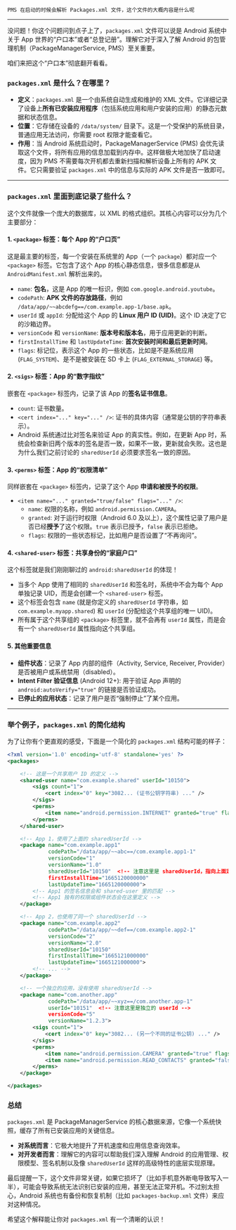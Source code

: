 ```
PMS 在启动的时候会解析 Packages.xml 文件，这个文件的大概内容是什么呢
```

---

没问题！你这个问题问到点子上了，`packages.xml` 文件可以说是 Android 系统中关于 App 世界的“户口本”或者“总登记册”。理解它对于深入了解 Android 的包管理机制（PackageManagerService, PMS）至关重要。

咱们来把这个“户口本”彻底翻开看看。

### `packages.xml` 是什么？在哪里？

*   **定义**：`packages.xml` 是一个由系统自动生成和维护的 XML 文件。它详细记录了设备上**所有已安装应用程序**（包括系统应用和用户安装的应用）的静态元数据和状态信息。
*   **位置**：它存储在设备的 `/data/system/` 目录下。这是一个受保护的系统目录，普通应用无法访问，你需要 root 权限才能查看它。
*   **作用**：当 Android 系统启动时，PackageManagerService (PMS) 会优先读取这个文件，将所有应用的信息加载到内存中。这样做极大地加快了启动速度，因为 PMS 不需要每次开机都去重新扫描和解析设备上所有的 APK 文件。它只需要验证 `packages.xml` 中的信息与实际的 APK 文件是否一致即可。

---

### `packages.xml` 里面到底记录了些什么？

这个文件就像一个庞大的数据库，以 XML 的格式组织。其核心内容可以分为几个主要部分：

#### 1. `<package>` 标签：每个 App 的“户口页”

这是最主要的标签，每一个安装在系统里的 App（一个 `package`）都对应一个 `<package>` 标签。它包含了这个 App 的核心静态信息，很多信息都是从 `AndroidManifest.xml` 解析出来的。

*   `name`: **包名**，这是 App 的唯一标识，例如 `com.google.android.youtube`。
*   `codePath`: **APK 文件的存放路径**，例如 `/data/app/~~abcdefg==/com.example.app-1/base.apk`。
*   `userId` 或 `appId`: 分配给这个 App 的 **Linux 用户 ID (UID)**。这个 ID 决定了它的沙箱边界。
*   `versionCode` 和 `versionName`: **版本号和版本名**，用于应用更新的判断。
*   `firstInstallTime` 和 `lastUpdateTime`: **首次安装时间和最后更新时间**。
*   `flags`: 标记位，表示这个 App 的一些状态，比如是不是系统应用 (`FLAG_SYSTEM`)、是不是被安装在 SD 卡上 (`FLAG_EXTERNAL_STORAGE`) 等。

#### 2. `<sigs>` 标签：App 的“数字指纹”

嵌套在 `<package>` 标签内，记录了该 App 的**签名证书信息**。

*   `count`: 证书数量。
*   `<cert index="..." key="..." />`: 证书的具体内容（通常是公钥的字符串表示）。
*   Android 系统通过比对签名来验证 App 的真实性。例如，在更新 App 时，系统会检查新旧两个版本的签名是否一致，如果不一致，更新就会失败。这也是为什么我们之前讨论的 `sharedUserId` 必须要求签名一致的原因。

#### 3. `<perms>` 标签：App 的“权限清单”

同样嵌套在 `<package>` 标签内，记录了这个 App **申请和被授予的权限**。

*   `<item name="..." granted="true/false" flags="..." />`:
    *   `name`: 权限的名称，例如 `android.permission.CAMERA`。
    *   `granted`: 对于运行时权限（Android 6.0 及以上），这个属性记录了用户是否已经**授予**了这个权限。`true` 表示已授予，`false` 表示已拒绝。
    *   `flags`: 权限的一些状态标记，比如用户是否设置了“不再询问”。

#### 4. `<shared-user>` 标签：共享身份的“家庭户口”

这个标签就是我们刚刚聊过的 `android:sharedUserId` 的体现！

*   当多个 App 使用了相同的 `sharedUserId` 和签名时，系统中不会为每个 App 单独记录 UID，而是会创建一个 `<shared-user>` 标签。
*   这个标签会包含 `name` (就是你定义的 `sharedUserId` 字符串，如 `com.example.myapp.shared`) 和 `userId` (分配给这个共享组的唯一 UID)。
*   所有属于这个共享组的 `<package>` 标签里，就不会再有 `userId` 属性，而是会有一个 `sharedUserId` 属性指向这个共享组。

#### 5. 其他重要信息

*   **组件状态**：记录了 App 内部的组件（Activity, Service, Receiver, Provider）是否被用户或系统禁用（disabled）。
*   **Intent Filter 验证信息** (Android 12+): 用于验证 App 声明的 `android:autoVerify="true"` 的链接是否验证成功。
*   **已停止的应用状态**：记录了用户是否“强制停止”了某个应用。

---

### 举个例子，`packages.xml` 的简化结构

为了让你有个更直观的感受，下面是一个简化的 `packages.xml` 结构可能的样子：

```xml
<?xml version='1.0' encoding='utf-8' standalone='yes' ?>
<packages>

    <!-- 这是一个共享用户 ID 的定义 -->
    <shared-user name="com.example.shared" userId="10150">
        <sigs count="1">
            <cert index="0" key="3082... (证书公钥字符串) ..." />
        </sigs>
        <perms>
            <item name="android.permission.INTERNET" granted="true" flags="0" />
        </perms>
    </shared-user>

    <!-- App 1，使用了上面的 sharedUserId -->
    <package name="com.example.app1"
             codePath="/data/app/~~abc==/com.example.app1-1"
             versionCode="1"
             versionName="1.0"
             sharedUserId="10150"  <!-- 注意这里是 sharedUserId，指向上面定义的 ID -->
             firstInstallTime="1665120000000"
             lastUpdateTime="1665120000000">
        <!-- App1 的签名信息会和 shared-user 里的匹配 -->
        <!-- App1 独有的权限或组件状态会在这里定义 -->
    </package>

    <!-- App 2，也使用了同一个 sharedUserId -->
    <package name="com.example.app2"
             codePath="/data/app/~~def==/com.example.app2-1"
             versionCode="2"
             versionName="2.0"
             sharedUserId="10150"
             firstInstallTime="1665121000000"
             lastUpdateTime="1665121000000">
        <!-- ... -->
    </package>

    <!-- 一个独立的应用，没有使用 sharedUserId -->
    <package name="com.another.app"
             codePath="/data/app/~~xyz==/com.another.app-1"
             userId="10151"  <!-- 注意这里是独立的 userId -->
             versionCode="5"
             versionName="1.2.3">
        <sigs count="1">
            <cert index="0" key="3082... (另一个不同的证书公钥) ..." />
        </sigs>
        <perms>
            <item name="android.permission.CAMERA" granted="true" flags="0" />
            <item name="android.permission.READ_CONTACTS" granted="false" flags="0" />
        </perms>
    </package>

</packages>
```

### 总结

`packages.xml` 是 PackageManagerService 的核心数据来源，它像一个系统快照，缓存了所有已安装应用的关键信息。

*   **对系统而言**：它极大地提升了开机速度和应用信息查询效率。
*   **对开发者而言**：理解它的内容可以帮助我们深入理解 Android 的应用管理、权限模型、签名机制以及像 `sharedUserId` 这样的高级特性的底层实现原理。

最后提醒一下，这个文件非常关键，如果它损坏了（比如手机意外断电导致写入一半），可能会导致系统无法识别已安装的应用，甚至无法正常开机。不过别太担心，Android 系统也有备份和恢复机制（比如 `packages-backup.xml` 文件）来应对这种情况。

希望这个解释能让你对 `packages.xml` 有一个清晰的认识！